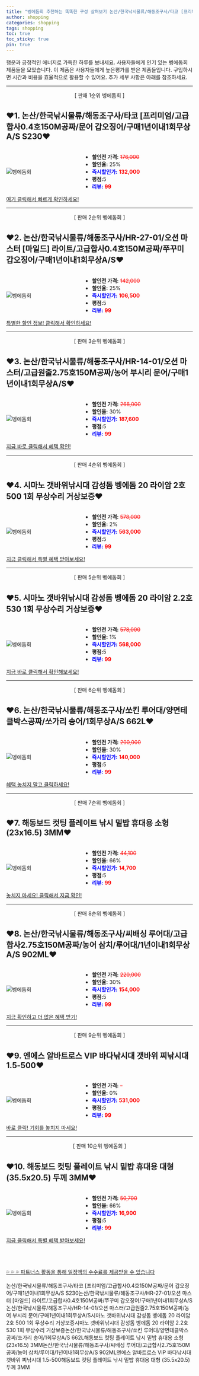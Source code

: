```yaml
---
title: "벵에돔회 추천하는 똑똑한 구성 살펴보기 논산/한국낚시물류/해동조구사/타코 [프리미엄/고급합사0.4호150M공짜/문어 갑오징어/구매1년이내1회무상A/S S230"
author: shopping
categories: shopping
tags: shopping
toc: true
toc_sticky: true
pin: true
---
```

행운과 긍정적인 에너지로 가득한 하루를 보내세요. 사용자들에게 인기 있는 벵에돔회 제품들을 모았습니다. 이 제품은 사용자들에게 높은평가를 받은 제품들입니다. 구입하시면 시간과 비용을 효율적으로 활용할 수 있어요. 추가 세부 사항은 아래를 참조하세요.

---
<p class="toplist" style="margin: 0 auto; display: block; width: fit-content;">[ 판매 1순위 벵에돔회 ]</p>

<h2><strong>❤️1. 논산/한국낚시물류/해동조구사/타코 [프리미엄/고급합사0.4호150M공짜/문어 갑오징어/구매1년이내1회무상A/S S230❤️</strong></h2>

<div style="display: flex; align-items: center;">
    <div style="flex: 0.4;">
        <img src="https://thumbnail7.coupangcdn.com/thumbnails/remote/230x230ex/image/vendor_inventory/36af/244efed1947b6026f839fa9638635eba566c65852044022e70435e3bd8e8.PNG" alt="벵에돔회" style="max-width: 100%;">
    </div>
    <div style="flex: 0.6; margin-left: 10px;">
        <ul>
            <li><strong>할인전 가격:</strong> <del style="color: red;">176,000</del></li>
            <li><strong>할인율:</strong> 25%</li>
            <li><span style='color:blue'><strong>즉시할인가:</strong></span> <span style='color:red'><strong>132,000</strong></span></li>
            <li><strong>평점:</strong>5</li>
            <li><span style='color:blue'><strong>리뷰:</strong></span> <span style='color:red'><strong>99</strong></span></li>
        </ul>
    </div>
</div>
<div class="center">
    <a href="https://selin100587.github.io?lptag=AF9450613&subid=githubio&pageKey=7521195365&traceid=V0-153&itemId=19726526082&vendorItemId=86830553868" class="myButton">
        여기 클릭해서 빠르게 확인하세요!
    </a>
</div>


---
<p class="toplist" style="margin: 0 auto; display: block; width: fit-content;">[ 판매 2순위 벵에돔회 ]</p>

<h2><strong>❤️2. 논산/한국낚시물류/해동조구사/HR-27-01/오션 마스터 [마일드] 라이트/고급합사0.4호150M공짜/쭈꾸미 갑오징어/구매1년이내1회무상A/S❤️</strong></h2>

<div style="display: flex; align-items: center;">
    <div style="flex: 0.4;">
        <img src="https://thumbnail9.coupangcdn.com/thumbnails/remote/230x230ex/image/vendor_inventory/fa9a/9f17645b8b2c8f4fa46ad6ebd2de590ebcdc2ff9beb6c7bc4de6908b71ee.PNG" alt="벵에돔회" style="max-width: 100%;">
    </div>
    <div style="flex: 0.6; margin-left: 10px;">
        <ul>
            <li><strong>할인전 가격:</strong> <del style="color: red;">142,000</del></li>
            <li><strong>할인율:</strong> 25%</li>
            <li><span style='color:blue'><strong>즉시할인가:</strong></span> <span style='color:red'><strong>106,500</strong></span></li>
            <li><strong>평점:</strong>5</li>
            <li><span style='color:blue'><strong>리뷰:</strong></span> <span style='color:red'><strong>99</strong></span></li>
        </ul>
    </div>
</div>
<div class="center">
    <a href="https://selin100587.github.io?lptag=AF9450613&subid=githubio&pageKey=7521124176&traceid=V0-153&itemId=19726203492&vendorItemId=86830236548" class="myButton">
        특별한 할인 정보! 클릭해서 확인하세요!
    </a>
</div>


---
<p class="toplist" style="margin: 0 auto; display: block; width: fit-content;">[ 판매 3순위 벵에돔회 ]</p>

<h2><strong>❤️3. 논산/한국낚시물류/해동조구사/HR-14-01/오션 마스터/고급원줄2.75호150M공짜/농어 부시리 문어/구매1년이내1회무상A/S❤️</strong></h2>

<div style="display: flex; align-items: center;">
    <div style="flex: 0.4;">
        <img src="https://thumbnail8.coupangcdn.com/thumbnails/remote/230x230ex/image/vendor_inventory/e97e/87bccdddfe767f4778c2e635f3eddf8d8709f54ec1119923ae41796b1131.PNG" alt="벵에돔회" style="max-width: 100%;">
    </div>
    <div style="flex: 0.6; margin-left: 10px;">
        <ul>
            <li><strong>할인전 가격:</strong> <del style="color: red;">268,000</del></li>
            <li><strong>할인율:</strong> 30%</li>
            <li><span style='color:blue'><strong>즉시할인가:</strong></span> <span style='color:red'><strong>187,600</strong></span></li>
            <li><strong>평점:</strong>5</li>
            <li><span style='color:blue'><strong>리뷰:</strong></span> <span style='color:red'><strong>99</strong></span></li>
        </ul>
    </div>
</div>
<div class="center">
    <a href="https://selin100587.github.io?lptag=AF9450613&subid=githubio&pageKey=7521082091&traceid=V0-153&itemId=19726027101&vendorItemId=86830063846" class="myButton">
        지금 바로 클릭해서 혜택 확인!
    </a>
</div>


---
<p class="toplist" style="margin: 0 auto; display: block; width: fit-content;">[ 판매 4순위 벵에돔회 ]</p>

<h2><strong>❤️4. 시마노 갯바위낚시대 감성돔 벵에돔 20 라이암 2호 500 1회 무상수리 거상보증❤️</strong></h2>

<div style="display: flex; align-items: center;">
    <div style="flex: 0.4;">
        <img src="https://thumbnail8.coupangcdn.com/thumbnails/remote/230x230ex/image/vendor_inventory/eb37/17775859f835ffbbbf3ea8d2fd718cf171eae63277d306feebd2f1abd934.jpg" alt="벵에돔회" style="max-width: 100%;">
    </div>
    <div style="flex: 0.6; margin-left: 10px;">
        <ul>
            <li><strong>할인전 가격:</strong> <del style="color: red;">578,000</del></li>
            <li><strong>할인율:</strong> 2%</li>
            <li><span style='color:blue'><strong>즉시할인가:</strong></span> <span style='color:red'><strong>563,000</strong></span></li>
            <li><strong>평점:</strong>5</li>
            <li><span style='color:blue'><strong>리뷰:</strong></span> <span style='color:red'><strong>99</strong></span></li>
        </ul>
    </div>
</div>
<div class="center">
    <a href="https://selin100587.github.io?lptag=AF9450613&subid=githubio&pageKey=7863850389&traceid=V0-153&itemId=21465794244&vendorItemId=88520190119" class="myButton">
        지금 클릭해서 특별 혜택 받아보세요!
    </a>
</div>


---
<p class="toplist" style="margin: 0 auto; display: block; width: fit-content;">[ 판매 5순위 벵에돔회 ]</p>

<h2><strong>❤️5. 시마노 갯바위낚시대 감성돔 벵에돔 20 라이암 2.2호 530 1회 무상수리 거상보증❤️</strong></h2>

<div style="display: flex; align-items: center;">
    <div style="flex: 0.4;">
        <img src="https://thumbnail8.coupangcdn.com/thumbnails/remote/230x230ex/image/vendor_inventory/eb37/17775859f835ffbbbf3ea8d2fd718cf171eae63277d306feebd2f1abd934.jpg" alt="벵에돔회" style="max-width: 100%;">
    </div>
    <div style="flex: 0.6; margin-left: 10px;">
        <ul>
            <li><strong>할인전 가격:</strong> <del style="color: red;">578,000</del></li>
            <li><strong>할인율:</strong> 1%</li>
            <li><span style='color:blue'><strong>즉시할인가:</strong></span> <span style='color:red'><strong>568,000</strong></span></li>
            <li><strong>평점:</strong>5</li>
            <li><span style='color:blue'><strong>리뷰:</strong></span> <span style='color:red'><strong>99</strong></span></li>
        </ul>
    </div>
</div>
<div class="center">
    <a href="https://selin100587.github.io?lptag=AF9450613&subid=githubio&pageKey=7863848749&traceid=V0-153&itemId=21465783135&vendorItemId=88520196343" class="myButton">
        지금 바로 클릭해서 확인해보세요!
    </a>
</div>


---
<p class="toplist" style="margin: 0 auto; display: block; width: fit-content;">[ 판매 6순위 벵에돔회 ]</p>

<h2><strong>❤️6. 논산/한국낚시물류/해동조구사/쏘킨 루어대/양면테클박스공짜/쏘가리 송어/1회무상A/S 662L❤️</strong></h2>

<div style="display: flex; align-items: center;">
    <div style="flex: 0.4;">
        <img src="https://thumbnail9.coupangcdn.com/thumbnails/remote/230x230ex/image/vendor_inventory/22bc/9c9933e186919fc53f820184fc0ac9e1c0ddce40c491df3a31849a575f02.png" alt="벵에돔회" style="max-width: 100%;">
    </div>
    <div style="flex: 0.6; margin-left: 10px;">
        <ul>
            <li><strong>할인전 가격:</strong> <del style="color: red;">200,000</del></li>
            <li><strong>할인율:</strong> 30%</li>
            <li><span style='color:blue'><strong>즉시할인가:</strong></span> <span style='color:red'><strong>140,000</strong></span></li>
            <li><strong>평점:</strong>5</li>
            <li><span style='color:blue'><strong>리뷰:</strong></span> <span style='color:red'><strong>99</strong></span></li>
        </ul>
    </div>
</div>
<div class="center">
    <a href="https://selin100587.github.io?lptag=AF9450613&subid=githubio&pageKey=7812074327&traceid=V0-153&itemId=21192914279&vendorItemId=88254238842" class="myButton">
        혜택 놓치지 말고 클릭하세요!
    </a>
</div>


---
<p class="toplist" style="margin: 0 auto; display: block; width: fit-content;">[ 판매 7순위 벵에돔회 ]</p>

<h2><strong>❤️7. 해동보드 컷팅 플레이트 낚시 밑밥 휴대용 소형(23x16.5) 3MM❤️</strong></h2>

<div style="display: flex; align-items: center;">
    <div style="flex: 0.4;">
        <img src="https://thumbnail7.coupangcdn.com/thumbnails/remote/230x230ex/image/vendor_inventory/3ed5/033fb8b23e7fa04186581bd3f9a019f8aa47405a58cc6937d6730a32ea79.jpg" alt="벵에돔회" style="max-width: 100%;">
    </div>
    <div style="flex: 0.6; margin-left: 10px;">
        <ul>
            <li><strong>할인전 가격:</strong> <del style="color: red;">44,100</del></li>
            <li><strong>할인율:</strong> 66%</li>
            <li><span style='color:blue'><strong>즉시할인가:</strong></span> <span style='color:red'><strong>14,700</strong></span></li>
            <li><strong>평점:</strong>5</li>
            <li><span style='color:blue'><strong>리뷰:</strong></span> <span style='color:red'><strong>99</strong></span></li>
        </ul>
    </div>
</div>
<div class="center">
    <a href="https://selin100587.github.io?lptag=AF9450613&subid=githubio&pageKey=7838465950&traceid=V0-153&itemId=21331939885&vendorItemId=88390478883" class="myButton">
        놓치지 마세요! 클릭해서 지금 확인!
    </a>
</div>


---
<p class="toplist" style="margin: 0 auto; display: block; width: fit-content;">[ 판매 8순위 벵에돔회 ]</p>

<h2><strong>❤️8. 논산/한국낚시물류/해동조구사/씨배싱 루어대/고급합사2.75호150M공짜/농어 삼치/루어대/1년이내1회무상A/S 902ML❤️</strong></h2>

<div style="display: flex; align-items: center;">
    <div style="flex: 0.4;">
        <img src="https://thumbnail7.coupangcdn.com/thumbnails/remote/230x230ex/image/vendor_inventory/551d/0607e3047c6ecf086dfe098aa1fc271f0f6a0d0f20dcc220df1d2815877d.PNG" alt="벵에돔회" style="max-width: 100%;">
    </div>
    <div style="flex: 0.6; margin-left: 10px;">
        <ul>
            <li><strong>할인전 가격:</strong> <del style="color: red;">220,000</del></li>
            <li><strong>할인율:</strong> 30%</li>
            <li><span style='color:blue'><strong>즉시할인가:</strong></span> <span style='color:red'><strong>154,000</strong></span></li>
            <li><strong>평점:</strong>5</li>
            <li><span style='color:blue'><strong>리뷰:</strong></span> <span style='color:red'><strong>99</strong></span></li>
        </ul>
    </div>
</div>
<div class="center">
    <a href="https://selin100587.github.io?lptag=AF9450613&subid=githubio&pageKey=7523436014&traceid=V0-153&itemId=19737022985&vendorItemId=86840812325" class="myButton">
        지금 확인하고 더 많은 혜택 받기!
    </a>
</div>


---
<p class="toplist" style="margin: 0 auto; display: block; width: fit-content;">[ 판매 9순위 벵에돔회 ]</p>

<h2><strong>❤️9. 엔에스 알바트로스 VIP 바다낚시대 갯바위 찌낚시대 1.5-500❤️</strong></h2>

<div style="display: flex; align-items: center;">
    <div style="flex: 0.4;">
        <img src="https://thumbnail7.coupangcdn.com/thumbnails/remote/230x230ex/image/vendor_inventory/ff1d/6d0c70eb45f6a77b8a7c63901d9f94c3fc04ed913cf4d1a4e23e0644567f.jpg" alt="벵에돔회" style="max-width: 100%;">
    </div>
    <div style="flex: 0.6; margin-left: 10px;">
        <ul>
            <li><strong>할인전 가격:</strong> <del style="color: red;">-</del></li>
            <li><strong>할인율:</strong> 0%</li>
            <li><span style='color:blue'><strong>즉시할인가:</strong></span> <span style='color:red'><strong>531,000</strong></span></li>
            <li><strong>평점:</strong>5</li>
            <li><span style='color:blue'><strong>리뷰:</strong></span> <span style='color:red'><strong>99</strong></span></li>
        </ul>
    </div>
</div>
<div class="center">
    <a href="https://selin100587.github.io?lptag=AF9450613&subid=githubio&pageKey=7196652388&traceid=V0-153&itemId=18181251513&vendorItemId=85330264275" class="myButton">
        바로 클릭! 기회를 놓치지 마세요!
    </a>
</div>


---
<p class="toplist" style="margin: 0 auto; display: block; width: fit-content;">[ 판매 10순위 벵에돔회 ]</p>

<h2><strong>❤️10. 해동보드 컷팅 플레이트 낚시 밑밥 휴대용 대형 (35.5x20.5) 두께 3MM❤️</strong></h2>

<div style="display: flex; align-items: center;">
    <div style="flex: 0.4;">
        <img src="https://thumbnail7.coupangcdn.com/thumbnails/remote/230x230ex/image/vendor_inventory/3ed5/033fb8b23e7fa04186581bd3f9a019f8aa47405a58cc6937d6730a32ea79.jpg" alt="벵에돔회" style="max-width: 100%;">
    </div>
    <div style="flex: 0.6; margin-left: 10px;">
        <ul>
            <li><strong>할인전 가격:</strong> <del style="color: red;">50,700</del></li>
            <li><strong>할인율:</strong> 66%</li>
            <li><span style='color:blue'><strong>즉시할인가:</strong></span> <span style='color:red'><strong>16,900</strong></span></li>
            <li><strong>평점:</strong>5</li>
            <li><span style='color:blue'><strong>리뷰:</strong></span> <span style='color:red'><strong>99</strong></span></li>
        </ul>
    </div>
</div>
<div class="center">
    <a href="https://selin100587.github.io?lptag=AF9450613&subid=githubio&pageKey=7838465950&traceid=V0-153&itemId=21331939889&vendorItemId=88390478906" class="myButton">
        지금 클릭해서 특별 혜택 받아보세요!
    </a>
</div>

<br><br><br>[💦 💦 💦 파트너스 활동을 통해 일정액의 수수료를 제공받을 수 있습니다](https://link.coupang.com/a/bcpT2c)<br><br>논산/한국낚시물류/해동조구사/타코 [프리미엄/고급합사0.4호150M공짜/문어 갑오징어/구매1년이내1회무상A/S S230논산/한국낚시물류/해동조구사/HR-27-01/오션 마스터 [마일드] 라이트/고급합사0.4호150M공짜/쭈꾸미 갑오징어/구매1년이내1회무상A/S논산/한국낚시물류/해동조구사/HR-14-01/오션 마스터/고급원줄2.75호150M공짜/농어 부시리 문어/구매1년이내1회무상A/S시마노 갯바위낚시대 감성돔 벵에돔 20 라이암 2호 500 1회 무상수리 거상보증시마노 갯바위낚시대 감성돔 벵에돔 20 라이암 2.2호 530 1회 무상수리 거상보증논산/한국낚시물류/해동조구사/쏘킨 루어대/양면테클박스공짜/쏘가리 송어/1회무상A/S 662L해동보드 컷팅 플레이트 낚시 밑밥 휴대용 소형(23x16.5) 3MM논산/한국낚시물류/해동조구사/씨배싱 루어대/고급합사2.75호150M공짜/농어 삼치/루어대/1년이내1회무상A/S 902ML엔에스 알바트로스 VIP 바다낚시대 갯바위 찌낚시대 1.5-500해동보드 컷팅 플레이트 낚시 밑밥 휴대용 대형 (35.5x20.5) 두께 3MM